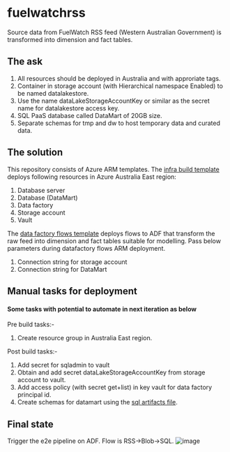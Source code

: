 # fuelwatchrss
Source data from FuelWatch RSS feed (Western Australian Government) is transformed into dimension and fact tables.

## The ask
1. All resources should be deployed in Australia and with approriate tags.
2. Container in storage account (with Hierarchical namespace Enabled) to be named datalakestore.
3. Use the name dataLakeStorageAccountKey or similar as the secret name for datalakestore access key.
3. SQL PaaS database called DataMart of 20GB size.
4. Separate schemas for tmp and dw to host temporary data and curated data.

## The solution
This repository consists of Azure ARM templates. The [infra build template](https://github.com/austindev4/fuelwatchrss/blob/main/01%20-%20infra%20build%20template.json) deploys following resources in Azure Australia East region:
1. Database server
2. Database (DataMart)
3. Data factory
4. Storage account
5. Vault

The [data factory flows template](https://github.com/austindev4/fuelwatchrss/blob/main/02%20-%20data%20factory%20flows%20template.json) deploys flows to ADF that transform the raw feed into dimension and fact tables suitable for modelling.
Pass below parameters during datafactory flows ARM deployment.
1. Connection string for storage account
2. Connection string for DataMart

## Manual tasks for deployment
#### Some tasks with potential to automate in next iteration as below
Pre build tasks:-
1. Create resource group in Australia East region.

Post build tasks:-
1. Add secret for sqladmin to vault 
2. Obtain and add secret dataLakeStorageAccountKey from storage account to vault.
2. Add access policy (with secret get+list) in key vault for data factory principal id.
3. Create schemas for datamart using the [sql artifacts file](https://github.com/austindev4/fuelwatchrss/blob/main/03%20-%20SQL%20Artefacts.txt).

## Final state
Trigger the e2e pipeline on ADF. Flow is RSS->Blob->SQL.
![image](https://user-images.githubusercontent.com/62122629/152857171-59d72076-2900-4b14-8323-0486d16931e5.png)
